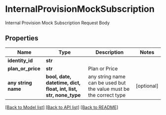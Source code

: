 # InternalProvisionMockSubscription

Internal Provision Mock Subscription Request Body

## Properties
Name | Type | Description | Notes
------------ | ------------- | ------------- | -------------
**identity_id** | **str** |  | 
**plan_or_price** | **str** | Plan or Price | 
**any string name** | **bool, date, datetime, dict, float, int, list, str, none_type** | any string name can be used but the value must be the correct type | [optional]

[[Back to Model list]](../README.md#documentation-for-models) [[Back to API list]](../README.md#documentation-for-api-endpoints) [[Back to README]](../README.md)


